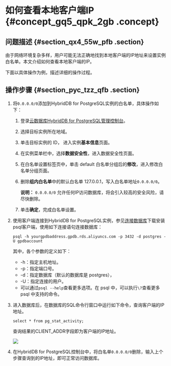 # 如何查看本地客户端IP {#concept_gq5_qpk_2gb .concept}

## 问题描述 {#section_qx4_55w_pfb .section}

由于网络环境复杂多样，用户可能无法正确地找到本地客户端的IP地址来设置实例白名单。本文介绍如何查看本地客户端的IP。

下面以具体操作为例，描述详细的操作过程。

## 操作步骤 {#section_pyc_tzz_qfb .section}

1.  将`0.0.0.0/0`添加到HybridDB for PostgreSQL实例的白名单，具体操作如下：
    1.  登录[云数据库HybridDB for PostgreSQL管理控制台](https://gpdb.console.aliyun.com)。
    2.  选择目标实例所在地域。
    3.  单击目标实例的 ID， 进入实例**基本信息**页面。
    4.  在实例菜单栏中，选择**数据安全性**，进入数据安全性页面。

    5.  在白名单设置标签页中，单击 default 白名单分组后的**修改**，进入修改白名单分组页面。
    6.  删除**组内白名单**中的默认白名单 127.0.0.1，写入白名单地址`0.0.0.0/0`。

        **说明：** `0.0.0.0/0` 允许任何IP访问数据库，将会引入较高的安全风险，请尽快删除。

    7.  单击**确定**，完成白名单设置。
2.  使用客户端连接到HybridDB for PostgreSQL实例，参见[连接数据库](../../../../../intl.zh-CN/快速入门/连接数据库.md#)下载安装psql客户端，使用如下连接语句连接数据库：

    ```
    psql -h yourgpdbaddress.gpdb.rds.aliyuncs.com -p 3432 -d postgres -U gpdbaccount
    ```

    其中，各个参数的定义如下：

    -   -h：指定主机地址。
    -   -p：指定端口号。
    -   -d：指定数据库（默认的数据库是 postgres），
    -   -U：指定连接的用户。
    -   可以通过`psql --help`查看更多选项。在 psql 中，可以执行`\?`查看更多 psql 中支持的命令。
3.  进入数据库后，在数据库的SQL命令行窗口中运行如下命令，查询客户端的IP地址。

    ```
    select * from pg_stat_activity;
    ```

    查询结果的CLIENT\_ADDR字段即为客户端的IP地址。

    ![](http://static-aliyun-doc.oss-cn-hangzhou.aliyuncs.com/assets/img/80825/155073365938978_zh-CN.png)

4.  在HybridDB for PostgreSQL控制台中，将白名单`0.0.0.0/0`删除，输入上个步骤查询到的IP地址，即可正常访问数据库。

